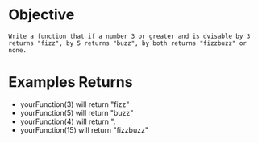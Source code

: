 # Objective
    Write a function that if a number 3 or greater and is dvisable by 3 returns "fizz", by 5 returns "buzz", by both returns "fizzbuzz" or none.

# Examples Returns
* yourFunction(3) will return "fizz"
* yourFunction(5) will return "buzz"
* yourFunction(4) will return ".
* yourFunction(15) will return "fizzbuzz"